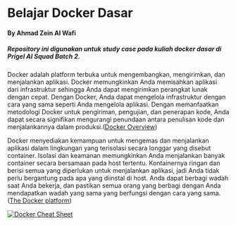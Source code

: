 # Belajar Docker Dasar
#### By Ahmad Zein Al Wafi
##### Repository ini digunakan untuk study case pada kuliah docker dasar di Prigel AI Squad Batch 2. 

Docker adalah platform terbuka untuk mengembangkan, mengirimkan, dan menjalankan aplikasi. Docker memungkinkan Anda memisahkan aplikasi dari infrastruktur sehingga Anda dapat mengirimkan perangkat lunak dengan cepat. Dengan Docker, Anda dapat mengelola infrastruktur dengan cara yang sama seperti Anda mengelola aplikasi. Dengan memanfaatkan metodologi Docker untuk pengiriman, pengujian, dan penerapan kode, Anda dapat secara signifikan mengurangi penundaan antara penulisan kode dan menjalankannya dalam produksi.([Docker Overview](https://docs.docker.com/get-started/overview/))

Docker menyediakan kemampuan untuk mengemas dan menjalankan aplikasi dalam lingkungan yang terisolasi secara longgar yang disebut container. Isolasi dan keamanan memungkinkan Anda menjalankan banyak container secara bersamaan pada host tertentu. Kontainernya ringan dan berisi semua yang diperlukan untuk menjalankan aplikasi, jadi Anda tidak perlu bergantung pada apa yang diinstal di host. Anda dapat berbagi wadah saat Anda bekerja, dan pastikan semua orang yang berbagi dengan Anda mendapatkan wadah yang sama yang berfungsi dengan cara yang sama. ([The Docker platform](https://docs.docker.com/get-started/overview/))

[![Docker Cheat Sheet](https://extremeautomation.io/static/c1b8a49bb2af22bbd5be73884ed8402b/docker_cheatsheet1@2x.png)](https://extremeautomation.io/cheatsheets/docker-cheatsheet/)